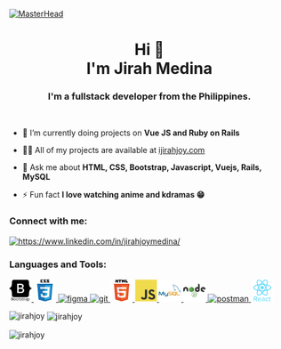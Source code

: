 [![MasterHead](https://www.pramukhdigital.com/wp-content/uploads/2018/07/New-PNC-Animated-Banners.gif)](https://jirahjoy.io)


<h1 align="center">Hi 👋
  <br>
  I'm Jirah Medina</h1>
<h3 align="center">I'm a fullstack developer from the Philippines.</h3>
<br>
<!-- <img align='right' alt='coding' width='400' src='https://media0.giphy.com/media/L1R1tvI9svkIWwpVYr/giphy.gif?cid=ecf05e478b7c51hrc5ewgvlkauzzkhkv5iifs14utdm7nlvq&rid=giphy.gif&ct=g'> -->





- 🌱 I’m currently doing projects on **Vue JS and Ruby on Rails**

- 👨‍💻 All of my projects are available at [ijirahjoy.com](ijirahjoy.com)

- 💬 Ask me about **HTML, CSS, Bootstrap, Javascript, Vuejs, Rails, MySQL**

- ⚡ Fun fact **I love watching anime and kdramas 😁**

<h3 align="left">Connect with me:</h3>
<p align="left">
<a href="https://linkedin.com/in/https://www.linkedin.com/in/jirahjoymedina/" target="blank"><img align="center" src="https://raw.githubusercontent.com/rahuldkjain/github-profile-readme-generator/master/src/images/icons/Social/linked-in-alt.svg" alt="https://www.linkedin.com/in/jirahjoymedina/" height="30" width="40" /></a>
</p>

<h3 align="left">Languages and Tools:</h3>
<p align="left"> <a href="https://getbootstrap.com" target="_blank" rel="noreferrer"> <img src="https://raw.githubusercontent.com/devicons/devicon/master/icons/bootstrap/bootstrap-plain-wordmark.svg" alt="bootstrap" width="40" height="40"/> </a> <a href="https://www.w3schools.com/css/" target="_blank" rel="noreferrer"> <img src="https://raw.githubusercontent.com/devicons/devicon/master/icons/css3/css3-original-wordmark.svg" alt="css3" width="40" height="40"/> </a> <a href="https://www.figma.com/" target="_blank" rel="noreferrer"> <img src="https://www.vectorlogo.zone/logos/figma/figma-icon.svg" alt="figma" width="40" height="40"/> </a> <a href="https://git-scm.com/" target="_blank" rel="noreferrer"> <img src="https://www.vectorlogo.zone/logos/git-scm/git-scm-icon.svg" alt="git" width="40" height="40"/> </a> <a href="https://www.w3.org/html/" target="_blank" rel="noreferrer"> <img src="https://raw.githubusercontent.com/devicons/devicon/master/icons/html5/html5-original-wordmark.svg" alt="html5" width="40" height="40"/> </a> <a href="https://developer.mozilla.org/en-US/docs/Web/JavaScript" target="_blank" rel="noreferrer"> <img src="https://raw.githubusercontent.com/devicons/devicon/master/icons/javascript/javascript-original.svg" alt="javascript" width="40" height="40"/> </a> <a href="https://www.mysql.com/" target="_blank" rel="noreferrer"> <img src="https://raw.githubusercontent.com/devicons/devicon/master/icons/mysql/mysql-original-wordmark.svg" alt="mysql" width="40" height="40"/> </a> <a href="https://nodejs.org" target="_blank" rel="noreferrer"> <img src="https://raw.githubusercontent.com/devicons/devicon/master/icons/nodejs/nodejs-original-wordmark.svg" alt="nodejs" width="40" height="40"/> </a> <a href="https://postman.com" target="_blank" rel="noreferrer"> <img src="https://www.vectorlogo.zone/logos/getpostman/getpostman-icon.svg" alt="postman" width="40" height="40"/> </a> <a href="https://reactjs.org/" target="_blank" rel="noreferrer"> <img src="https://raw.githubusercontent.com/devicons/devicon/master/icons/react/react-original-wordmark.svg" alt="react" width="40" height="40"/> </a> </p>

<p><img align="left" src="https://github-readme-stats.vercel.app/api/top-langs?username=jirahjoy&show_icons=true&locale=en&layout=compact" alt="jirahjoy" /></p>

<p>&nbsp;<img align="center" src="https://github-readme-stats.vercel.app/api?username=jirahjoy&show_icons=true&locale=en" alt="jirahjoy" /></p>

<p><img align="center" src="https://github-readme-streak-stats.herokuapp.com/?user=jirahjoy&" alt="jirahjoy" /></p>


